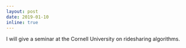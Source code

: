 ```yaml
---
layout: post
date: 2019-01-10
inline: true
---
```


I will give a seminar at the Cornell University on ridesharing algorithms.
